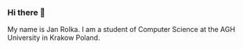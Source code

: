 ### Hi there 👋

My name is Jan Rolka. I am a student of Computer Science at the AGH University in Krakow Poland.

